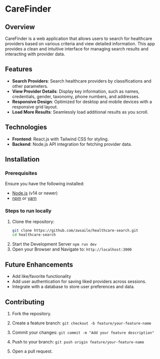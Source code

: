 # CareFinder

## Overview
CareFinder is a web application that allows users to search for healthcare providers based on various criteria and view detailed information. This app provides a clean and intuitive interface for managing search results and interacting with provider data.

## Features
- **Search Providers**: Search healthcare providers by classifications and other parameters.
- **View Provider Details**: Display key information, such as names, credentials, gender, taxonomy, phone numbers, and addresses.
- **Responsive Design**: Optimized for desktop and mobile devices with a responsive grid layout.
- **Load More Results**: Seamlessly load additional results as you scroll.

## Technologies
- **Frontend**: React.js with Tailwind CSS for styling.
- **Backend**: Node.js API integration for fetching provider data.

## Installation

### Prerequisites
Ensure you have the following installed:
- [Node.js](https://nodejs.org/) (v14 or newer)
- [npm](https://www.npmjs.com/) or [yarn](https://yarnpkg.com/)

### Steps to run locally
1. Clone the repository:
   ```bash
   git clone https://github.com/zwsaile/healthcare-search.git
   cd healthcare-search
2. Start the Development Server
   ```npm run dev```
3. Open your Browser and Navigate to:
   ```http://localhost:3000```

## Future Enhancements
- Add like/favorite functionality
- Add user authentication for saving liked providers across sessions.
- Integrate with a database to store user preferences and data.

## Contributing
1. Fork the repository.

1. Create a feature branch:
   ```git checkout -b feature/your-feature-name```
2. Commit your changes:
   ```git commit -m "Add your feature description"```
3. Push to your branch:
   ```git push origin feature/your-feature-name```
4. Open a pull request.
